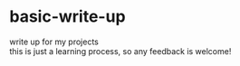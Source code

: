 # basic-write-up
write up for my projects <br/>
this is just a learning process, so any feedback is welcome!
